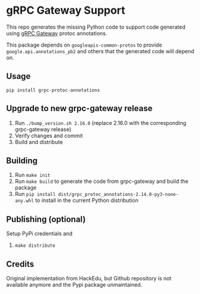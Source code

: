 # gRPC Gateway Support

This repo generates the missing Python code to support code generated using
[gRPC Gateway](https://github.com/grpc-ecosystem/grpc-gateway) protoc annotations.

This package depends on `googleapis-common-protos` to provide `google.api.annotations_pb2` and others
that the generated code will depend on.


## Usage

```shell
pip install grpc-protoc-annotations
```

## Upgrade to new grpc-gateway release

1. Run `./bump_version.sh 2.16.0` (replace 2.16.0 with the corresponding grpc-gateway release)
2. Verify changes and commit
3. Build and distribute


## Building

1. Run `make init`
2. Run `make build` to generate the code from grpc-gateway and build the package
3. Run `pip install dist/grpc_protoc_annotations-2.14.0-py3-none-any.whl` to install in the current Python
   distribution


## Publishing (optional)

Setup PyPi credentials and
1. `make distribute`


## Credits

Original implementation from HackEdu, but Github repository is not available anymore and the Pypi package unmaintained.
